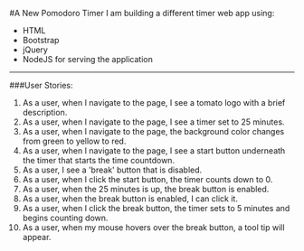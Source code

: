 #A New Pomodoro Timer
I am building a different timer web app using:
  - HTML
  - Bootstrap
  - jQuery
  - NodeJS for serving the application

  ---


###User Stories:
  1. As a user, when I navigate to the page, I see a tomato logo with a brief description.
  2. As a user, when I navigate to the page, I see a timer set to 25 minutes.
  3. As a user, when I navigate to the page, the background color changes from green to yellow to red.
  4. As a user, when I navigate to the page, I see a start button underneath the timer that starts the time countdown.
  5. As a user, I see a 'break' button that is disabled.
  6. As a user, when I click the start button, the timer counts down to 0.
  7. As a user, when the 25 minutes is up, the break button is enabled.
  8. As a user, when the break button is enabled, I can click it.
  9. As a user, when I click the break button, the timer sets to 5 minutes and begins counting down.
  10. As a user, when my mouse hovers over the break button, a tool tip will appear.
